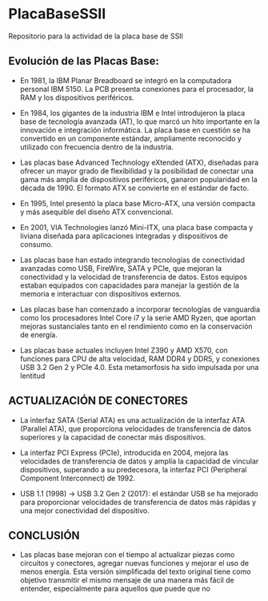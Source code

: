 # PlacaBaseSSII
Repositorio para la actividad de la placa base de SSII

## Evolución de las Placas Base:

- En 1981, la IBM Planar Breadboard se integró en la computadora personal IBM 5150. La PCB presenta conexiones para el procesador, la RAM y los dispositivos periféricos.

- En 1984, los gigantes de la industria IBM e Intel introdujeron la placa base de tecnología avanzada (AT), lo que marcó un hito importante en la innovación e integración informática.
La placa base en cuestión se ha convertido en un componente estándar, ampliamente reconocido y utilizado con frecuencia dentro de la industria.

- Las placas base Advanced Technology eXtended (ATX), diseñadas para ofrecer un mayor grado de flexibilidad y la posibilidad de conectar una gama más amplia de dispositivos periféricos, ganaron popularidad en la década de 1990. 
El formato ATX se convierte en el estándar de facto.

- En 1995, Intel presentó la placa base Micro-ATX, una versión compacta y más asequible del diseño ATX convencional.

- En 2001, VIA Technologies lanzó Mini-ITX, una placa base compacta y liviana diseñada para aplicaciones integradas y dispositivos de consumo.

- Las placas base han estado integrando tecnologías de conectividad avanzadas como USB, FireWire, SATA y PCIe, que mejoran la conectividad y la velocidad de transferencia de datos.
Estos equipos estaban equipados con capacidades para manejar la gestión de la memoria e interactuar con dispositivos externos.

- Las placas base han comenzado a incorporar tecnologías de vanguardia como los procesadores Intel Core i7 y la serie AMD Ryzen, que aportan mejoras sustanciales tanto en el rendimiento como en la conservación de energía.

- Las placas base actuales incluyen Intel Z390 y AMD X570, con funciones para CPU de alta velocidad, RAM DDR4 y DDR5, y conexiones USB 3.2 Gen 2 y PCIe 4.0.
Esta metamorfosis ha sido impulsada por una lentitud

## ACTUALIZACIÓN DE CONECTORES

- La interfaz SATA (Serial ATA) es una actualización de la interfaz ATA (Parallel ATA), que proporciona velocidades de transferencia de datos superiores y la capacidad de conectar más dispositivos.

- La interfaz PCI Express (PCIe), introducida en 2004, mejora las velocidades de transferencia de datos y amplía la capacidad de vincular dispositivos, superando a su predecesora, la interfaz PCI (Peripheral Component Interconnect) de 1992.

- USB 1.1 (1998) → USB 3.2 Gen 2 (2017): el estándar USB se ha mejorado para proporcionar velocidades de transferencia de datos más rápidas y una mejor conectividad del dispositivo.

## CONCLUSIÓN

- Las placas base mejoran con el tiempo al actualizar piezas como circuitos y conectores, agregar nuevas funciones y mejorar el uso de menos energía. Esta versión simplificada del texto original tiene como objetivo transmitir el mismo mensaje de una manera más fácil de entender, especialmente para aquellos que puede que no

